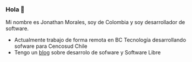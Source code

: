 ### Hola 👋

Mi nombre es Jonathan Morales, soy de Colombia y soy desarrollador de software.
- Actualmente trabajo de forma remota en BC Tecnología desarrollando sofware para Cencosud Chile
- Tengo un [blog](https://blonder413.wordpress.com/) sobre desarrolo de sofware y Software Libre

<!--
**blonder413/blonder413** is a ✨ _special_ ✨ repository because its `README.md` (this file) appears on your GitHub profile.

Here are some ideas to get you started:

- 🔭 I’m currently working on ...
- 🌱 I’m currently learning ...
- 👯 I’m looking to collaborate on ...
- 🤔 I’m looking for help with ...
- 💬 Ask me about ...
- 📫 How to reach me: ...
- 😄 Pronouns: ...
- ⚡ Fun fact: ...
-->
